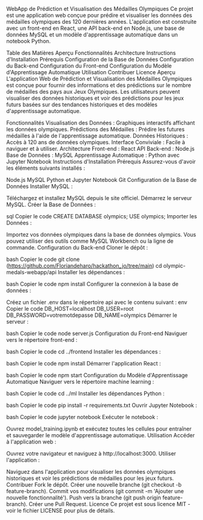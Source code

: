 WebApp de Prédiction et Visualisation des Médailles Olympiques
  Ce projet est une application web conçue pour prédire et visualiser les données des médailles olympiques des 120 dernières années. L'application est construite avec un front-end en React, une API back-end en Node.js, une base de données MySQL et un modèle 
  d'apprentissage automatique dans un notebook Python.

Table des Matières
Aperçu
Fonctionnalités
Architecture
Instructions d'Installation
Prérequis
Configuration de la Base de Données
Configuration du Back-end
Configuration du Front-end
Configuration du Modèle d'Apprentissage Automatique
Utilisation
Contribuer
Licence
Aperçu
L'application Web de Prédiction et Visualisation des Médailles Olympiques est conçue pour fournir des informations et des prédictions sur le nombre de médailles des pays aux Jeux Olympiques. Les utilisateurs peuvent visualiser des données historiques et voir des prédictions pour les jeux futurs basées sur des tendances historiques et des modèles d'apprentissage automatique.

Fonctionnalités
Visualisation des Données : Graphiques interactifs affichant les données olympiques.
Prédictions des Médailles : Prédire les futures médailles à l'aide de l'apprentissage automatique.
Données Historiques : Accès à 120 ans de données olympiques.
Interface Conviviale : Facile à naviguer et à utiliser.
Architecture
Front-end : React
API Back-end : Node.js
Base de Données : MySQL
Apprentissage Automatique : Python avec Jupyter Notebook
Instructions d'Installation
Prérequis
Assurez-vous d'avoir les éléments suivants installés :

Node.js
MySQL
Python et Jupyter Notebook
Git
Configuration de la Base de Données
Installer MySQL :

Téléchargez et installez MySQL depuis le site officiel.
Démarrez le serveur MySQL.
Créer la Base de Données :

sql
Copier le code
CREATE DATABASE olympics;
USE olympics;
Importer les Données :

Importez vos données olympiques dans la base de données olympics. Vous pouvez utiliser des outils comme MySQL Workbench ou la ligne de commande.
Configuration du Back-end
Cloner le dépôt :

bash
Copier le code
git clone (https://github.com/Floriandeharo/hackathon_jo/tree/main)
cd olympic-medals-webapp/api
Installer les dépendances :

bash
Copier le code
npm install
Configurer la connexion à la base de données :

Créez un fichier .env dans le répertoire api avec le contenu suivant :
env
Copier le code
DB_HOST=localhost
DB_USER=root
DB_PASSWORD=votremotdepasse
DB_NAME=olympics
Démarrer le serveur :

bash
Copier le code
node server.js
Configuration du Front-end
Naviguer vers le répertoire front-end :

bash
Copier le code
cd ../frontend
Installer les dépendances :

bash
Copier le code
npm install
Démarrer l'application React :

bash
Copier le code
npm start
Configuration du Modèle d'Apprentissage Automatique
Naviguer vers le répertoire machine learning :

bash
Copier le code
cd ../ml
Installer les dépendances Python :

bash
Copier le code
pip install -r requirements.txt
Ouvrir Jupyter Notebook :

bash
Copier le code
jupyter notebook
Exécuter le notebook :

Ouvrez model_training.ipynb et exécutez toutes les cellules pour entraîner et sauvegarder le modèle d'apprentissage automatique.
Utilisation
Accéder à l'application web :

Ouvrez votre navigateur et naviguez à http://localhost:3000.
Utiliser l'application :

Naviguez dans l'application pour visualiser les données olympiques historiques et voir les prédictions de médailles pour les jeux futurs.
Contribuer
Fork le dépôt.
Créer une nouvelle branche (git checkout -b feature-branch).
Commit vos modifications (git commit -m 'Ajouter une nouvelle fonctionnalité').
Push vers la branche (git push origin feature-branch).
Créer une Pull Request.
Licence
Ce projet est sous licence MIT - voir le fichier LICENSE pour plus de détails.

